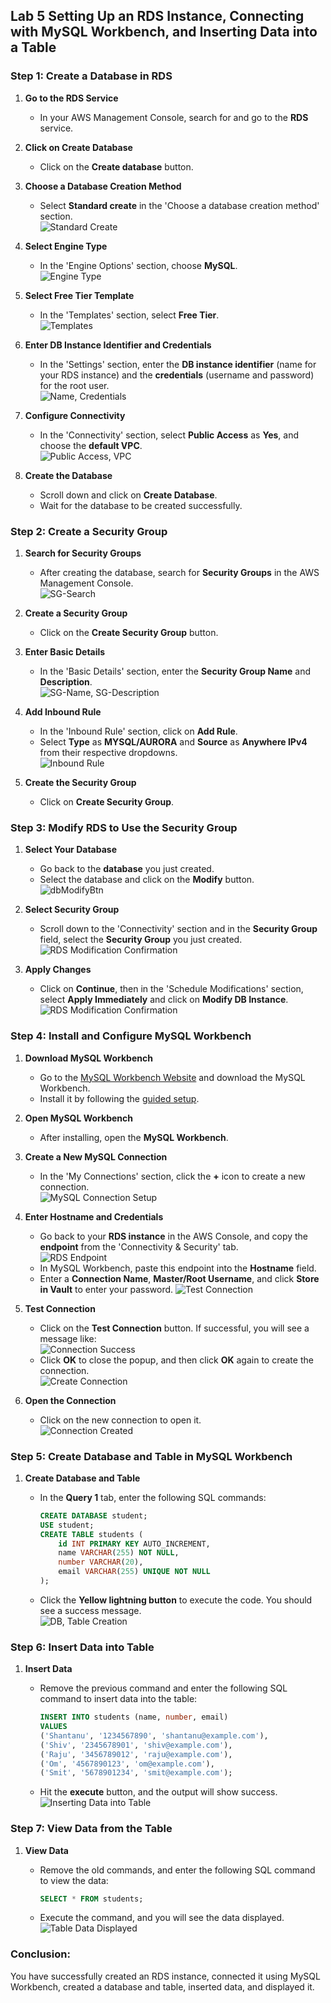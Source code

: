 ## Lab 5 Setting Up an RDS Instance, Connecting with MySQL Workbench, and Inserting Data into a Table

### Step 1: Create a Database in RDS

1. **Go to the RDS Service**  
   - In your AWS Management Console, search for and go to the **RDS** service.

2. **Click on Create Database**  
   - Click on the **Create database** button.

3. **Choose a Database Creation Method**  
   - Select **Standard create** in the 'Choose a database creation method' section.  
     ![Standard Create](/docs/Lab%205%20RDS%20Setup%20And%20Data%20Insertion/img/databaseCreationMethod.png)

4. **Select Engine Type**  
   - In the 'Engine Options' section, choose **MySQL**.  
     ![Engine Type](/docs/Lab%205%20RDS%20Setup%20And%20Data%20Insertion/img/engineTypes.png)

5. **Select Free Tier Template**  
   - In the 'Templates' section, select **Free Tier**.  
     ![Templates](/docs/Lab%205%20RDS%20Setup%20And%20Data%20Insertion/img/templateFreeTier.png)

6. **Enter DB Instance Identifier and Credentials**  
   - In the 'Settings' section, enter the **DB instance identifier** (name for your RDS instance) and the **credentials** (username and password) for the root user.  
     ![Name, Credentials](/docs/Lab%205%20RDS%20Setup%20And%20Data%20Insertion/img/settingsSectionNameUsernamePassword.png)

7. **Configure Connectivity**  
   - In the 'Connectivity' section, select **Public Access** as **Yes**, and choose the **default VPC**.  
     ![Public Access, VPC](/docs/Lab%205%20RDS%20Setup%20And%20Data%20Insertion/img/connectivityPublicAccessVPC.png)

8. **Create the Database**  
   - Scroll down and click on **Create Database**.  
   - Wait for the database to be created successfully.

### Step 2: Create a Security Group

1. **Search for Security Groups**  
   - After creating the database, search for **Security Groups** in the AWS Management Console.  
     ![SG-Search](/docs/Lab%205%20RDS%20Setup%20And%20Data%20Insertion/img/sgSearch.png)

2. **Create a Security Group**  
   - Click on the **Create Security Group** button.  
   
3. **Enter Basic Details**  
   - In the 'Basic Details' section, enter the **Security Group Name** and **Description**.  
     ![SG-Name, SG-Description](/docs/Lab%205%20RDS%20Setup%20And%20Data%20Insertion/img/basicDetailsSG.png)

4. **Add Inbound Rule**  
   - In the 'Inbound Rule' section, click on **Add Rule**.  
   - Select **Type** as **MYSQL/AURORA** and **Source** as **Anywhere IPv4** from their respective dropdowns.  
     ![Inbound Rule](/docs/Lab%205%20RDS%20Setup%20And%20Data%20Insertion/img/iboundRule-sg.png)

5. **Create the Security Group**  
   - Click on **Create Security Group**.

### Step 3: Modify RDS to Use the Security Group

1. **Select Your Database**  
   - Go back to the **database** you just created.  
   - Select the database and click on the **Modify** button.  
     ![dbModifyBtn](/docs/Lab%205%20RDS%20Setup%20And%20Data%20Insertion/img/dbModifyBtn.png)

2. **Select Security Group**  
   - Scroll down to the 'Connectivity' section and in the **Security Group** field, select the **Security Group** you just created.  
     ![RDS Modification Confirmation](/docs/Lab%205%20RDS%20Setup%20And%20Data%20Insertion/img/rdsSGSelection.png)

3. **Apply Changes**  
   - Click on **Continue**, then in the 'Schedule Modifications' section, select **Apply Immediately** and click on **Modify DB Instance**.  
     ![RDS Modification Confirmation](/docs/Lab%205%20RDS%20Setup%20And%20Data%20Insertion/img/rdsModfiyConfirmation.png)

### Step 4: Install and Configure MySQL Workbench

1. **Download MySQL Workbench**  
   - Go to the [MySQL Workbench Website](https://dev.mysql.com/downloads/workbench/) and download the MySQL Workbench.  
   - Install it by following the [guided setup](https://hitohitonomis-my.sharepoint.com/:v:/g/personal/gawd_hitohitonomi_cloud/Eb8IisLRTfNMuSjR5Q9lXj4BOo_wtRlnyFwxQSRnbfExIg?e=ovVbNq&nav=eyJyZWZlcnJhbEluZm8iOnsicmVmZXJyYWxBcHAiOiJTdHJlYW1XZWJBcHAiLCJyZWZlcnJhbFZpZXciOiJTaGFyZURpYWxvZy1MaW5rIiwicmVmZXJyYWxBcHBQbGF0Zm9ybSI6IldlYiIsInJlZmVycmFsTW9kZSI6InZpZXcifX0%3D).

2. **Open MySQL Workbench**  
   - After installing, open the **MySQL Workbench**.

3. **Create a New MySQL Connection**  
   - In the 'My Connections' section, click the **+** icon to create a new connection.  
     ![MySQL Connection Setup](/docs/Lab%205%20RDS%20Setup%20And%20Data%20Insertion/img/mysqlConnectionSetup.png)

4. **Enter Hostname and Credentials**  
   - Go back to your **RDS instance** in the AWS Console, and copy the **endpoint** from the 'Connectivity & Security' tab.  
     ![RDS Endpoint](/docs/Lab%205%20RDS%20Setup%20And%20Data%20Insertion/img/rdsEndpoint.png)  
   - In MySQL Workbench, paste this endpoint into the **Hostname** field.  
   - Enter a **Connection Name**, **Master/Root Username**, and click **Store in Vault** to enter your password.
     ![Test Connection](/docs/Lab%205%20RDS%20Setup%20And%20Data%20Insertion/img/testRDSConnection.png)
5. **Test Connection**  
   - Click on the **Test Connection** button. If successful, you will see a message like:  
     ![Connection Success](/docs/Lab%205%20RDS%20Setup%20And%20Data%20Insertion/img/RDS-MySQL-ConnectionSuccess.png)  
   - Click **OK** to close the popup, and then click **OK** again to create the connection.  
     ![Create Connection](/docs/Lab%205%20RDS%20Setup%20And%20Data%20Insertion/img/createConnection.png)

6. **Open the Connection**  
   - Click on the new connection to open it.  
     ![Connection Created](/docs/Lab%205%20RDS%20Setup%20And%20Data%20Insertion/img/connectionCreated.png)

### Step 5: Create Database and Table in MySQL Workbench

1. **Create Database and Table**  
   - In the **Query 1** tab, enter the following SQL commands:

        ```sql
        CREATE DATABASE student;
        USE student;
        CREATE TABLE students (
            id INT PRIMARY KEY AUTO_INCREMENT,
            name VARCHAR(255) NOT NULL,
            number VARCHAR(20),
            email VARCHAR(255) UNIQUE NOT NULL
        );
        ```

   - Click the **Yellow lightning button** to execute the code. You should see a success message.  
     ![DB, Table Creation](/docs/Lab%205%20RDS%20Setup%20And%20Data%20Insertion/img/databaseTableCreation.png)

### Step 6: Insert Data into Table

1. **Insert Data**  
   - Remove the previous command and enter the following SQL command to insert data into the table:

        ```sql
        INSERT INTO students (name, number, email)
        VALUES 
        ('Shantanu', '1234567890', 'shantanu@example.com'),
        ('Shiv', '2345678901', 'shiv@example.com'),
        ('Raju', '3456789012', 'raju@example.com'),
        ('Om', '4567890123', 'om@example.com'),
        ('Smit', '5678901234', 'smit@example.com');
        ```

   - Hit the **execute** button, and the output will show success.  
     ![Inserting Data into Table](/docs/Lab%205%20RDS%20Setup%20And%20Data%20Insertion/img/dataInsertionIntoTable.png)

### Step 7: View Data from the Table

1. **View Data**  
   - Remove the old commands, and enter the following SQL command to view the data:

        ```sql
        SELECT * FROM students;
        ```

   - Execute the command, and you will see the data displayed.  
     ![Table Data Displayed](/docs/Lab%205%20RDS%20Setup%20And%20Data%20Insertion/img/dataDisplay.png)

### Conclusion:
You have successfully created an RDS instance, connected it using MySQL Workbench, created a database and table, inserted data, and displayed it.